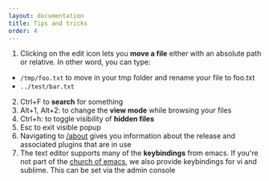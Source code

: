 ```yaml
---
layout: documentation
title: Tips and tricks
order: 4
---
```


1. Clicking on the edit icon lets you **move a file** either with an absolute path or relative. In other word, you can type:
  - `/tmp/foo.txt` to move in your tmp folder and rename your file to foo.txt
  - `../test/bar.txt`
2. Ctrl+F to **search** for something
3. Alt+1, Alt+2: to change the **view mode** while browsing your files
4. Ctrl+h: to toggle visibility of **hidden files**
5. Esc to exit visible popup
6. Navigating to [/about](http://demo.filestash.app/about) gives you information about the release and associated plugins that are in use
7. The text editor supports many of the **keybindings** from emacs. If you're not part of the [church of emacs](https://www.youtube.com/watch?v=ZAnWjQQufgs&t=22), we also provide keybindings for vi and sublime. This can be set via the admin console
